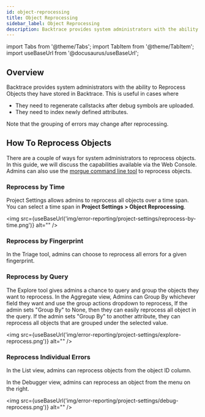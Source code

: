 ```yaml
---
id: object-reprocessing
title: Object Reprocessing
sidebar_label: Object Reprocessing
description: Backtrace provides system administrators with the ability to Reprocess Objects they have stored in Backtrace.
---
```

import Tabs from '@theme/Tabs';
import TabItem from '@theme/TabItem';
import useBaseUrl from '@docusaurus/useBaseUrl';

## Overview
Backtrace provides system administrators with the ability to Reprocess Objects they have stored in Backtrace. This is useful in cases where
- They need to regenerate callstacks after debug symbols are uploaded.
- They need to index newly defined attributes.

Note that the grouping of errors may change after reprocessing.

## How To Reprocess Objects
There are a couple of ways for system administrators to reprocess objects. In this guide, we will discuss the capabilities available via the Web Console. Admins can also use the [morgue command line tool](https://support.backtrace.io/hc/en-us/articles/360040517151-Morgue) to reprocess objects.   

### Reprocess by Time
Project Settings allows admins to reprocess all objects over a time span. You can select a time span in **Project Settings > Object Reprocessing**.

<img src={useBaseUrl('img/error-reporting/project-settings/reprocess-by-time.png')} alt="" />

### Reprocess by Fingerprint
In the Triage tool, admins can choose to reprocess all errors for a given fingerprint.

### Reprocess by Query
The Explore tool gives admins a chance to query and group the objects they want to reprocess. In the Aggregate view, Admins can Group By whichever field they want and use the group actions dropdown to reprocess, If the admin sets "Group By" to None, then they can easily reprocess all object in the query. If the admin sets "Group By" to another attribute, they can reprocess all objects that are grouped under the selected value.

<img src={useBaseUrl('img/error-reporting/project-settings/explore-reprocess.png')} alt="" />

### Reprocess Individual Errors
In the List view, admins can reprocess objects from the object ID column.

In the Debugger view, admins can reprocess an object from the menu on the right.

<img src={useBaseUrl('img/error-reporting/project-settings/debug-reprocess.png')} alt="" />
